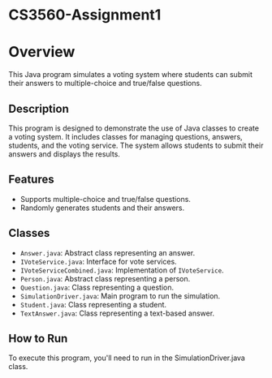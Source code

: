 # CS3560-Assignment1

# Overview
This Java program simulates a voting system where students can submit their answers to multiple-choice and true/false questions.

## Description

This program is designed to demonstrate the use of Java classes to create a voting system. It includes classes for managing questions, answers, students, and the voting service. The system allows students to submit their answers and displays the results.

## Features

- Supports multiple-choice and true/false questions.
- Randomly generates students and their answers.

## Classes

- `Answer.java`: Abstract class representing an answer.
- `IVoteService.java`: Interface for vote services.
- `IVoteServiceCombined.java`: Implementation of `IVoteService`.
- `Person.java`: Abstract class representing a person.
- `Question.java`: Class representing a question.
- `SimulationDriver.java`: Main program to run the simulation.
- `Student.java`: Class representing a student.
- `TextAnswer.java`: Class representing a text-based answer.

## How to Run

To execute this program, you'll need to run in the SimulationDriver.java class.
